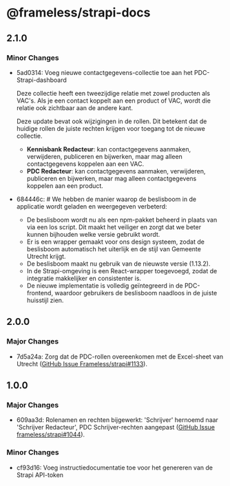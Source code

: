 # @frameless/strapi-docs

## 2.1.0

### Minor Changes

- 5ad0314: Voeg nieuwe contactgegevens-collectie toe aan het PDC-Strapi-dashboard

  Deze collectie heeft een tweezijdige relatie met zowel producten als VAC's. Als je een contact koppelt aan een product of VAC, wordt die relatie ook zichtbaar aan de andere kant.

  Deze update bevat ook wijzigingen in de rollen. Dit betekent dat de huidige rollen de juiste rechten krijgen voor toegang tot de nieuwe collectie.

  - **Kennisbank Redacteur**: kan contactgegevens aanmaken, verwijderen, publiceren en bijwerken, maar mag alleen contactgegevens koppelen aan een VAC.
  - **PDC Redacteur**: kan contactgegevens aanmaken, verwijderen, publiceren en bijwerken, maar mag alleen contactgegevens koppelen aan een product.

- 684446c: # We hebben de manier waarop de beslisboom in de applicatie wordt geladen en weergegeven verbeterd:

  - De beslisboom wordt nu als een npm-pakket beheerd in plaats van via een los script. Dit maakt het veiliger en zorgt dat we beter kunnen bijhouden welke versie gebruikt wordt.
  - Er is een wrapper gemaakt voor ons design systeem, zodat de beslisboom automatisch het uiterlijk en de stijl van Gemeente Utrecht krijgt.
  - De beslisboom maakt nu gebruik van de nieuwste versie (1.13.2).
  - In de Strapi-omgeving is een React-wrapper toegevoegd, zodat de integratie makkelijker en consistenter is.
  - De nieuwe implementatie is volledig geïntegreerd in de PDC-frontend, waardoor gebruikers de beslisboom naadloos in de juiste huisstijl zien.

## 2.0.0

### Major Changes

- 7d5a24a: Zorg dat de PDC-rollen overeenkomen met de Excel-sheet van Utrecht ([GitHub Issue Frameless/strapi#1133](https://github.com/frameless/strapi/issues/1133)).

## 1.0.0

### Major Changes

- 609aa3d: Rolenamen en rechten bijgewerkt: 'Schrijver' hernoemd naar 'Schrijver Redacteur', PDC Schrijver-rechten aangepast ([GitHub Issue frameless/strapi#1044](https://github.com/frameless/strapi/issues/1044)).

### Minor Changes

- cf93d16: Voeg instructiedocumentatie toe voor het genereren van de Strapi API-token
